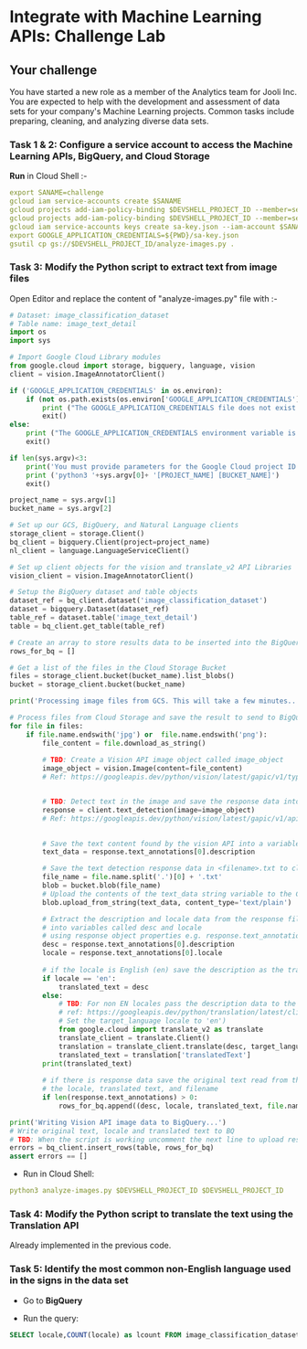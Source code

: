 # Integrate with Machine Learning APIs: Challenge Lab

## Your challenge

You have started a new role as a member of the Analytics team for Jooli Inc. You are expected to help with the development and assessment of data sets for your company's Machine Learning projects. Common tasks include preparing, cleaning, and analyzing diverse data sets.

### Task 1 & 2: Configure a service account to access the Machine Learning APIs, BigQuery, and Cloud Storage

**Run** in Cloud Shell :-
```yaml
export SANAME=challenge
gcloud iam service-accounts create $SANAME
gcloud projects add-iam-policy-binding $DEVSHELL_PROJECT_ID --member=serviceAccount:$SANAME@$DEVSHELL_PROJECT_ID.iam.gserviceaccount.com --role=roles/bigquery.admin
gcloud projects add-iam-policy-binding $DEVSHELL_PROJECT_ID --member=serviceAccount:$SANAME@$DEVSHELL_PROJECT_ID.iam.gserviceaccount.com --role=roles/storage.admin
gcloud iam service-accounts keys create sa-key.json --iam-account $SANAME@$DEVSHELL_PROJECT_ID.iam.gserviceaccount.com
export GOOGLE_APPLICATION_CREDENTIALS=${PWD}/sa-key.json
gsutil cp gs://$DEVSHELL_PROJECT_ID/analyze-images.py .
```

### Task 3: Modify the Python script to extract text from image files

Open Editor and replace the content of "analyze-images.py" file with :-

```python
# Dataset: image_classification_dataset
# Table name: image_text_detail
import os
import sys

# Import Google Cloud Library modules
from google.cloud import storage, bigquery, language, vision
client = vision.ImageAnnotatorClient()

if ('GOOGLE_APPLICATION_CREDENTIALS' in os.environ):
    if (not os.path.exists(os.environ['GOOGLE_APPLICATION_CREDENTIALS'])):
        print ("The GOOGLE_APPLICATION_CREDENTIALS file does not exist.\n")
        exit()
else:
    print ("The GOOGLE_APPLICATION_CREDENTIALS environment variable is not defined.\n")
    exit()

if len(sys.argv)<3:
    print('You must provide parameters for the Google Cloud project ID and Storage bucket')
    print ('python3 '+sys.argv[0]+ '[PROJECT_NAME] [BUCKET_NAME]')
    exit()

project_name = sys.argv[1]
bucket_name = sys.argv[2]

# Set up our GCS, BigQuery, and Natural Language clients
storage_client = storage.Client()
bq_client = bigquery.Client(project=project_name)
nl_client = language.LanguageServiceClient()

# Set up client objects for the vision and translate_v2 API Libraries
vision_client = vision.ImageAnnotatorClient()

# Setup the BigQuery dataset and table objects
dataset_ref = bq_client.dataset('image_classification_dataset')
dataset = bigquery.Dataset(dataset_ref)
table_ref = dataset.table('image_text_detail')
table = bq_client.get_table(table_ref)

# Create an array to store results data to be inserted into the BigQuery table
rows_for_bq = []

# Get a list of the files in the Cloud Storage Bucket
files = storage_client.bucket(bucket_name).list_blobs()
bucket = storage_client.bucket(bucket_name)

print('Processing image files from GCS. This will take a few minutes..')

# Process files from Cloud Storage and save the result to send to BigQuery
for file in files:    
    if file.name.endswith('jpg') or  file.name.endswith('png'):
        file_content = file.download_as_string()
        
        # TBD: Create a Vision API image object called image_object
        image_object = vision.Image(content=file_content)
        # Ref: https://googleapis.dev/python/vision/latest/gapic/v1/types.html#google.cloud.vision_v1.types.Image


        # TBD: Detect text in the image and save the response data into an object called response
        response = client.text_detection(image=image_object)
        # Ref: https://googleapis.dev/python/vision/latest/gapic/v1/api.html#google.cloud.vision_v1.ImageAnnotatorClient.document_text_detection

    
        # Save the text content found by the vision API into a variable called text_data
        text_data = response.text_annotations[0].description

        # Save the text detection response data in <filename>.txt to cloud storage
        file_name = file.name.split('.')[0] + '.txt'
        blob = bucket.blob(file_name)
        # Upload the contents of the text_data string variable to the Cloud Storage file 
        blob.upload_from_string(text_data, content_type='text/plain')

        # Extract the description and locale data from the response file
        # into variables called desc and locale
        # using response object properties e.g. response.text_annotations[0].description
        desc = response.text_annotations[0].description
        locale = response.text_annotations[0].locale
        
        # if the locale is English (en) save the description as the translated_txt
        if locale == 'en':
            translated_text = desc
        else:
            # TBD: For non EN locales pass the description data to the translation API
            # ref: https://googleapis.dev/python/translation/latest/client.html#google.cloud.translate_v2.client.Client.translate
            # Set the target_language locale to 'en')
            from google.cloud import translate_v2 as translate
            translate_client = translate.Client()
            translation = translate_client.translate(desc, target_language='en',format_='text')
            translated_text = translation['translatedText']
        print(translated_text)
        
        # if there is response data save the original text read from the image, 
        # the locale, translated text, and filename
        if len(response.text_annotations) > 0:
            rows_for_bq.append((desc, locale, translated_text, file.name))

print('Writing Vision API image data to BigQuery...')
# Write original text, locale and translated text to BQ
# TBD: When the script is working uncomment the next line to upload results to BigQuery
errors = bq_client.insert_rows(table, rows_for_bq)
assert errors == []
```


* Run in Cloud Shell:

```yaml
python3 analyze-images.py $DEVSHELL_PROJECT_ID $DEVSHELL_PROJECT_ID
```

### Task 4: Modify the Python script to translate the text using the Translation API

Already implemented in the previous code.

### Task 5: Identify the most common non-English language used in the signs in the data set

* Go to **BigQuery**

* Run the query:

```sql
SELECT locale,COUNT(locale) as lcount FROM image_classification_dataset.image_text_detail GROUP BY locale ORDER BY lcount DESC
```

